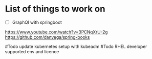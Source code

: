 # List of things to work on

- [ ] GraphQl with springboot

https://www.youtube.com/watch?v=3PCNqXrU-2g
https://github.com/danvega/spring-books

#Todo update kubernetes setup with kubeadm
#Todo RHEL developer supported env and licence
